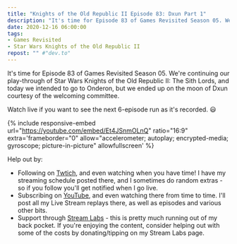 ```yaml
---
title: "Knights of the Old Republic II Episode 83: Dxun Part 1"
description: "It's time for Episode 83 of Games Revisited Season 05. We're continuing our play-through of Star Wars Knights of the Old Republic II: The Sith Lords, and today we intended to go to Onderon, but we ended up on the moon of Dxun courtesy of the welcoming committee."
date: 2020-12-16 06:00:00
tags:
- Games Revisited
- Star Wars Knights of the Old Republic II
repost: "" #"dev.to"
---
```


It's time for Episode 83 of Games Revisited Season 05. We're continuing our play-through of Star Wars Knights of the Old Republic II: The Sith Lords, and today we intended to go to Onderon, but we ended up on the moon of Dxun courtesy of the welcoming committee.

Watch live if you want to see the next 6-episode run as it's recorded. :smiley:
<!--more-->

{% include responsive-embed url="https://youtube.com/embed/Et4JSnmOLnQ" ratio="16:9" extra='frameborder="0" allow="accelerometer; autoplay; encrypted-media; gyroscope; picture-in-picture" allowfullscreen' %}

Help out by:
 * Following on [Twtich](https://twitch.tv/AnonJr_Live), and even watching when you have time! I have my streaming schedule posted there, and I sometimes do random extras - so if you follow you'll get notified when I go live.
 * Subscribing on [YouTube](http://www.youtube.com/channel/UCXafqhKHbkSUIrq0LAuu0tw), and even watching there from time to time. I'll post all my Live Stream replays there, as well as episodes and various other bits.
 * Support through [Stream Labs](https://streamlabs.com/anonjr_live) - this is pretty much running out of my back pocket. If you're enjoying the content, consider helping out with some of the costs by donating/tipping on my Stream Labs page.